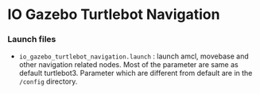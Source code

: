 # IO Gazebo Turtlebot Navigation

### Launch files
- `io_gazebo_turtlebot_navigation.launch` : launch amcl, movebase and other navigation related nodes. Most of the parameter are same as default turtlebot3. Parameter which are different from default are in the `/config` directory.



